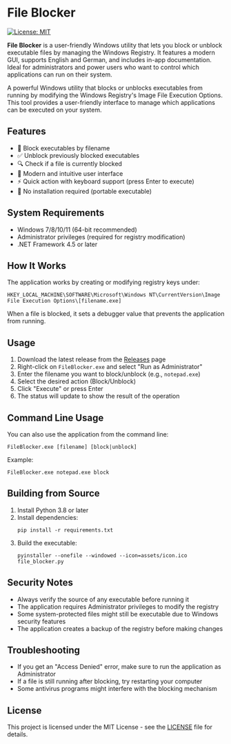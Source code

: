 # File Blocker

[![License: MIT](https://img.shields.io/badge/License-MIT-yellow.svg)](LICENSE)

**File Blocker** is a user-friendly Windows utility that lets you block or unblock executable files by managing the Windows Registry. It features a modern GUI, supports English and German, and includes in-app documentation. Ideal for administrators and power users who want to control which applications can run on their system.

A powerful Windows utility that blocks or unblocks executables from running by modifying the Windows Registry's Image File Execution Options. This tool provides a user-friendly interface to manage which applications can be executed on your system.

## Features
- 🛑 Block executables by filename
- ✅ Unblock previously blocked executables
- 🔍 Check if a file is currently blocked
- 🎨 Modern and intuitive user interface
- ⚡ Quick action with keyboard support (press Enter to execute)
- 🚀 No installation required (portable executable)

## System Requirements
- Windows 7/8/10/11 (64-bit recommended)
- Administrator privileges (required for registry modification)
- .NET Framework 4.5 or later

## How It Works
The application works by creating or modifying registry keys under:
```
HKEY_LOCAL_MACHINE\SOFTWARE\Microsoft\Windows NT\CurrentVersion\Image File Execution Options\[filename.exe]
```
When a file is blocked, it sets a debugger value that prevents the application from running.

## Usage
1. Download the latest release from the [Releases](https://github.com/yourusername/FileBlocker/releases) page
2. Right-click on `FileBlocker.exe` and select "Run as Administrator"
3. Enter the filename you want to block/unblock (e.g., `notepad.exe`)
4. Select the desired action (Block/Unblock)
5. Click "Execute" or press Enter
6. The status will update to show the result of the operation

## Command Line Usage
You can also use the application from the command line:
```
FileBlocker.exe [filename] [block|unblock]
```
Example:
```
FileBlocker.exe notepad.exe block
```

## Building from Source
1. Install Python 3.8 or later
2. Install dependencies:
   ```
   pip install -r requirements.txt
   ```
3. Build the executable:
   ```
   pyinstaller --onefile --windowed --icon=assets/icon.ico file_blocker.py
   ```

## Security Notes
- Always verify the source of any executable before running it
- The application requires Administrator privileges to modify the registry
- Some system-protected files might still be executable due to Windows security features
- The application creates a backup of the registry before making changes

## Troubleshooting
- If you get an "Access Denied" error, make sure to run the application as Administrator
- If a file is still running after blocking, try restarting your computer
- Some antivirus programs might interfere with the blocking mechanism

## License
This project is licensed under the MIT License - see the [LICENSE](LICENSE) file for details.
